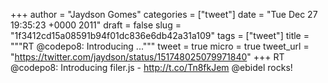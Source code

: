 
+++
author = "Jaydson Gomes"
categories = ["tweet"]
date = "Tue Dec 27 19:35:23 +0000 2011"
draft = false
slug = "1f3412cd15a08591b94f01dc836e6db42a31a109"
tags = ["tweet"]
title = """RT @codepo8: Introducing ..."""
tweet = true
micro = true
tweet_url = "https://twitter.com/jaydson/status/151748025079971840"
+++
RT @codepo8: Introducing filer.js - http://t.co/Tn8fkJem @ebidel rocks!
